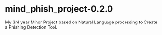# mind_phish_project-0.2.0
My 3rd year Minor Project based on Natural Language processing to Create a Phishing Detection Tool.
